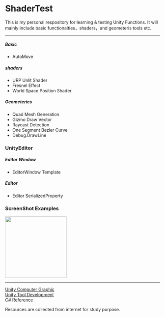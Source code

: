 # ShaderTest

This is my personal respository for learning & testing Unity Functions. It will mainly include 
basic functionalties，shaders，and geometeris tools etc.
___

##### Basic

+ AutoMove

##### shaders

+ URP Unlit Shader
+ Fresnel Effect
+ World Space Position Shader

##### Geometeries

+ Quad Mesh Generation
+ Gizmo Draw Vector
+ Raycast Detection
+ One Segment Bezier Curve
+ Debug.DrawLine

### UnityEditor 
 
##### Editor Window

+ EditorWindow Template

##### Editor

+ Editor SerializedProperty

### ScreenShot Examples

<img src="https://user-images.githubusercontent.com/25109646/147631310-06639994-233f-4b1e-b0a1-3908e04ecc68.png" width="200px">

___

[Unity Computer Graphic](https://bytedance.feishu.cn/docs/doccnhCTGWksaVCmkR0xfv8Z38c) <br>
[Unity Tool Development](https://bytedance.feishu.cn/docx/doxcndejxg5SOoqTBnSU2V8wJhg) <br>
[C# Reference](https://bytedance.feishu.cn/docs/doccnEZ5kKr2RGblB3mmnT5Vl3c)

Resources are collected from internet for study purpose.

<!-- MarkDown Writting References:
https://markdown-it.github.io/
https://gist.github.com/bradtraversy/547a7bbf35ffba1561706e161a50b05a
 -->
